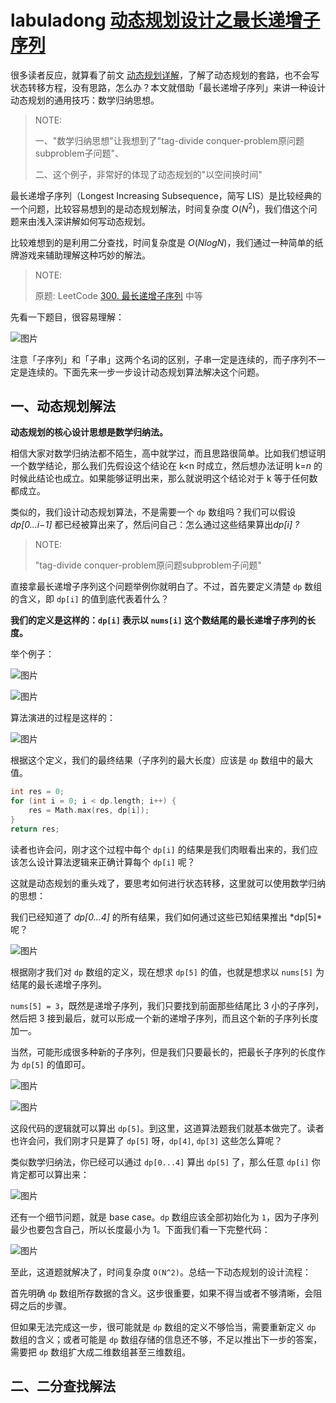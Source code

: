 # labuladong [动态规划设计之最长递增子序列](https://mp.weixin.qq.com/s/02o_OPgePjaz3dXnw9TA1w)

很多读者反应，就算看了前文 [动态规划详解](http://mp.weixin.qq.com/s?__biz=MzU0MDg5OTYyOQ==&mid=2247483818&idx=1&sn=6035f861d1b2bfd0178e842f26ac4836&chksm=fb3361e8cc44e8fe331154bfd32bd7b3b4f159bfad5d38d4a6b0b9f0d7e3485b93b828ee72cc&scene=21#wechat_redirect)，了解了动态规划的套路，也不会写状态转移方程，没有思路，怎么办？本文就借助「最长递增子序列」来讲一种设计动态规划的通用技巧：数学归纳思想。

> NOTE: 
>
> 一、"数学归纳思想"让我想到了"tag-divide conquer-problem原问题subproblem子问题"、
>
> 二、这个例子，非常好的体现了动态规划的"以空间换时间"

最长递增子序列（Longest Increasing Subsequence，简写 LIS）是比较经典的一个问题，比较容易想到的是动态规划解法，时间复杂度 $O(N^2)$，我们借这个问题来由浅入深讲解如何写动态规划。



比较难想到的是利用二分查找，时间复杂度是 $O(NlogN)$，我们通过一种简单的纸牌游戏来辅助理解这种巧妙的解法。



> NOTE: 
>
> 原题: LeetCode [300. 最长递增子序列](https://leetcode-cn.com/problems/longest-increasing-subsequence/) 中等

先看一下题目，很容易理解：



![图片](https://mmbiz.qpic.cn/mmbiz_png/map09icNxZ4kgXtfMiaNRfjKJK5DiaHNAiaEaNokicicckI46EhqluRrrWqYzibZfjcow2ppvxG4nibIJTS6JpeibDh7Xjg/640?wx_fmt=png&tp=webp&wxfrom=5&wx_lazy=1&wx_co=1)



注意「子序列」和「子串」这两个名词的区别，子串一定是连续的，而子序列不一定是连续的。下面先来一步一步设计动态规划算法解决这个问题。

## 一、动态规划解法

**动态规划的核心设计思想是数学归纳法。**

相信大家对数学归纳法都不陌生，高中就学过，而且思路很简单。比如我们想证明一个数学结论，那么我们先假设这个结论在 k<n 时成立，然后想办法证明 k=*n* 的时候此结论也成立。如果能够证明出来，那么就说明这个结论对于 k 等于任何数都成立。

类似的，我们设计动态规划算法，不是需要一个 `dp` 数组吗？我们可以假设 *dp[0...i−1]* 都已经被算出来了，然后问自己：怎么通过这些结果算出*dp[i] ?*

> NOTE: 
>
> "tag-divide conquer-problem原问题subproblem子问题"

直接拿最长递增子序列这个问题举例你就明白了。不过，首先要定义清楚 `dp` 数组的含义，即 `dp[i]` 的值到底代表着什么？

**我们的定义是这样的：`dp[i]` 表示以 `nums[i]` 这个数结尾的最长递增子序列的长度。**



举个例子：



![图片](https://mmbiz.qpic.cn/mmbiz_png/map09icNxZ4kgXtfMiaNRfjKJK5DiaHNAiaEPb6TvHFjI9Q4ZiaDY7uhI14RIJXUGiaIf0dpic0oN7IEaiazPUPK23SIZQ/640?wx_fmt=png&tp=webp&wxfrom=5&wx_lazy=1&wx_co=1)

![图片](https://mmbiz.qpic.cn/mmbiz_png/map09icNxZ4kgXtfMiaNRfjKJK5DiaHNAiaEVoqqLbQqPcQuaH4PNJhsHfpkQUIySgl88W69ePT7AlERVibHHwyib2yQ/640?wx_fmt=png&tp=webp&wxfrom=5&wx_lazy=1&wx_co=1)

算法演进的过程是这样的：

![图片](https://mmbiz.qpic.cn/mmbiz_gif/b96CibCt70iaZjRayJQVCia5yvdcedgJ5QmIgJLGribw5M569SG75oxjFMqYJSlZED2QxT6l9gyPJJM0KwH18rGLXA/640?tp=webp&wxfrom=5&wx_lazy=1)

根据这个定义，我们的最终结果（子序列的最大长度）应该是 `dp` 数组中的最大值。

```C++
int res = 0;
for (int i = 0; i < dp.length; i++) {
    res = Math.max(res, dp[i]);
}
return res;
```

读者也许会问，刚才这个过程中每个 `dp[i]` 的结果是我们肉眼看出来的，我们应该怎么设计算法逻辑来正确计算每个 `dp[i]` 呢？

这就是动态规划的重头戏了，要思考如何进行状态转移，这里就可以使用数学归纳的思想：

我们已经知道了 *dp[0...4]* 的所有结果，我们如何通过这些已知结果推出 *dp[5]*呢？



![图片](https://mmbiz.qpic.cn/mmbiz_png/map09icNxZ4kgXtfMiaNRfjKJK5DiaHNAiaEC6950mgOcEEBicFQzHFjtzbD4BG1TcKrE7GfTP7ZybTyZIFQCq8JI2Q/640?wx_fmt=png&tp=webp&wxfrom=5&wx_lazy=1&wx_co=1)

根据刚才我们对 `dp` 数组的定义，现在想求 `dp[5]` 的值，也就是想求以 `nums[5]` 为结尾的最长递增子序列。

`nums[5] = 3`，既然是递增子序列，我们只要找到前面那些结尾比 3 小的子序列，然后把 3 接到最后，就可以形成一个新的递增子序列，而且这个新的子序列长度加一。

当然，可能形成很多种新的子序列，但是我们只要最长的，把最长子序列的长度作为 `dp[5]` 的值即可。

![图片](https://mmbiz.qpic.cn/mmbiz_gif/b96CibCt70iaZjRayJQVCia5yvdcedgJ5QmIVe4WdmfkT0DmEweibYq7mP7LiapaJBk2xxhgsjapRXA7pdQRUxo801Q/640?tp=webp&wxfrom=5&wx_lazy=1)

![图片](https://mmbiz.qpic.cn/mmbiz_png/map09icNxZ4kgXtfMiaNRfjKJK5DiaHNAiaEARWCyTW78XHOibkxUptWuweLpVjkNiah44RnxbR6cfCiayJBLKlnI2L1A/640?wx_fmt=png&tp=webp&wxfrom=5&wx_lazy=1&wx_co=1)



这段代码的逻辑就可以算出 `dp[5]`。到这里，这道算法题我们就基本做完了。读者也许会问，我们刚才只是算了 `dp[5]` 呀，`dp[4]`, `dp[3]` 这些怎么算呢？

类似数学归纳法，你已经可以通过 `dp[0...4]` 算出 `dp[5]` 了，那么任意 `dp[i]` 你肯定都可以算出来：



![图片](https://mmbiz.qpic.cn/mmbiz_png/map09icNxZ4kgXtfMiaNRfjKJK5DiaHNAiaEzRX4QVEaax3Mm5xmeaEqyCTJ7bTNMr2sJVXicEooPpmRgVhdWb9RbtQ/640?wx_fmt=png&tp=webp&wxfrom=5&wx_lazy=1&wx_co=1)



还有一个细节问题，就是 base case。`dp` 数组应该全部初始化为 `1`，因为子序列最少也要包含自己，所以长度最小为 1。下面我们看一下完整代码：



![图片](https://mmbiz.qpic.cn/mmbiz_png/map09icNxZ4kgXtfMiaNRfjKJK5DiaHNAiaEckTjx0BjeFdSIXalPct8LfFicaGnZyaRCK0H0HYNF6nAfZHblloRu4w/640?wx_fmt=png&tp=webp&wxfrom=5&wx_lazy=1&wx_co=1)



至此，这道题就解决了，时间复杂度 `O(N^2)`。总结一下动态规划的设计流程：

首先明确 `dp` 数组所存数据的含义。这步很重要，如果不得当或者不够清晰，会阻碍之后的步骤。

但如果无法完成这一步，很可能就是 `dp` 数组的定义不够恰当，需要重新定义 `dp` 数组的含义；或者可能是 `dp` 数组存储的信息还不够，不足以推出下一步的答案，需要把 `dp` 数组扩大成二维数组甚至三维数组。

## 二、二分查找解法
